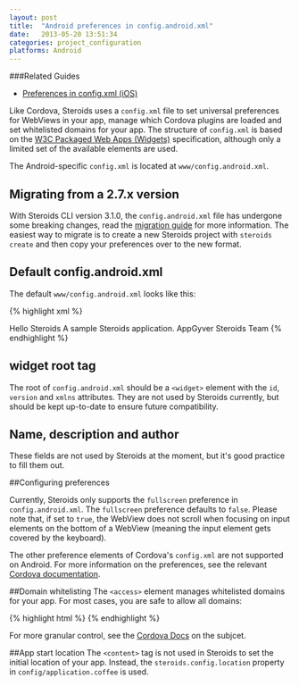 ```yaml
---
layout: post
title:  "Android preferences in config.android.xml"
date:   2013-05-20 13:51:34
categories: project_configuration
platforms: Android
---
```


###Related Guides
* [Preferences in config.xml (iOS)][config-xml-ios-guide]

Like Cordova, Steroids uses a `config.xml` file to set universal preferences for WebViews in your app, manage which Cordova plugins are loaded and set whitelisted domains for your app. The structure of `config.xml` is based on the [W3C Packaged Web Apps (Widgets)][widgets] specification, although only a limited set of the available elements are used.

The Android-specific `config.xml` is located at `www/config.android.xml`.

## Migrating from a 2.7.x version

With Steroids CLI version 3.1.0, the `config.android.xml` file has undergone some breaking changes, read the [migration guide](/steroids/guides/steroids-js/cordova-3-1-migration/) for more information. The easiest way to migrate is to create a new Steroids project with `steroids create` and then copy your preferences over to the new format.

## Default config.android.xml

The default `www/config.android.xml` looks like this:

{% highlight xml %}
<?xml version='1.0' encoding='utf-8'?>
<widget id="com.appgyver.helloSteroids" version="2.0.0"
  xmlns="http://www.w3.org/ns/widgets">

  <name>Hello Steroids</name>
  <description>
      A sample Steroids application.
  </description>
  <author email="contact@appgyver.com" href="http://www.appgyver.com/steroids">
      AppGyver Steroids Team
  </author>
  <access origin="*" />
  <preference name="fullscreen" value="false"/>
</widget>
{% endhighlight %}


## widget root tag

The root of `config.android.xml` should be a `<widget>` element with the `id`, `version` and `xmlns` attributes. They are not used by Steroids currently, but should be kept up-to-date to ensure future compatibility.

## Name, description and author

These fields are not used by Steroids at the moment, but it's good practice to fill them out.

##Configuring preferences

Currently, Steroids only supports the `fullscreen` preference in `config.android.xml`. The `fullscreen` preference defaults to `false`. Please note that, if set to `true`, the WebView does not scroll when focusing on input elements on the bottom of a WebView (meaning the input element gets covered by the keyboard).

The other preference elements of Cordova's `config.xml` are not supported on Android. For more information on the preferences, see the relevant [Cordova documentation][cordova-android-config-xml].

##Domain whitelisting
The `<access>` element manages whitelisted domains for your app. For most cases, you are safe to allow all domains:

{% highlight html %}
<access origin="*" />
{% endhighlight %}

For more granular control, see the [Cordova Docs][cordova-domain-whitelisting] on the subjcet.

##App start location
The `<content>` tag is not used in Steroids to set the initial location of your app. Instead, the `steroids.config.location` property in `config/application.coffee` is used.

[widgets]: http://www.w3.org/TR/widgets/
[cordova-domain-whitelisting]: http://cordova.apache.org/docs/en/2.7.0/guide_whitelist_index.md.html#Domain%20Whitelist%20Guide
[steroids-api]: http://docs.appgyver.com
[config-xml-ios-guide]: /steroids/guides/project_configuration/config-xml-ios/
[cordova-android-config-xml]: http://cordova.apache.org/docs/en/2.7.0/guide_project-settings_android_index.md.html#Project%20Settings%20for%20Android